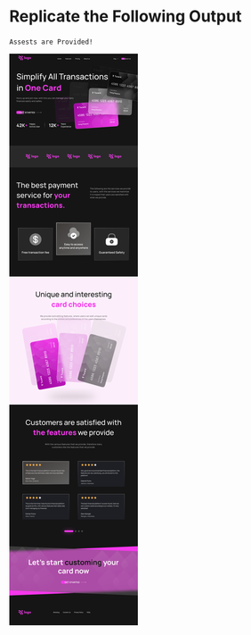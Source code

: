 # Replicate the Following Output

`Assests are Provided!`

![Project 1](./Credit%20card%20landing%20page.png)
